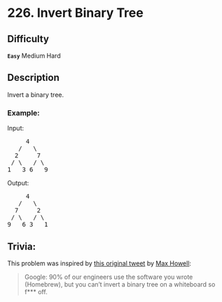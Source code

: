 # 226. Invert Binary Tree

## Difficulty

**`Easy`** Medium Hard

## Description

Invert a binary tree.

### Example:

Input:

<pre>
     4
   /   \
  2     7
 / \   / \
1   3 6   9
</pre>

Output:

<pre>
     4
   /   \
  7     2
 / \   / \
9   6 3   1
</pre>

## Trivia:

This problem was inspired by [this original tweet](https://twitter.com/mxcl/status/608682016205344768) by [Max Howell](https://twitter.com/mxcl):

> Google: 90% of our engineers use the software you wrote (Homebrew), but you can’t invert a binary tree on a whiteboard so f*** off.
